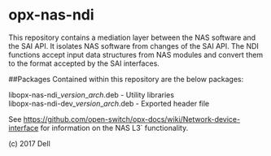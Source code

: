 # opx-nas-ndi
This repository contains a mediation layer between the NAS software and the SAI API. It isolates NAS software from changes of the SAI API. The NDI functions accept input data structures from NAS modules and convert them to the format accepted by the SAI interfaces. 


##Packages
Contained within this repository are the below packages:

libopx-nas-ndi\_*version*\_*arch*.deb        - Utility libraries  
libopx-nas-ndi-dev\_*version*\_*arch*.deb    - Exported header file  

See https://github.com/open-switch/opx-docs/wiki/Network-device-interface
for information on the NAS L3` functionality.

(c) 2017 Dell
